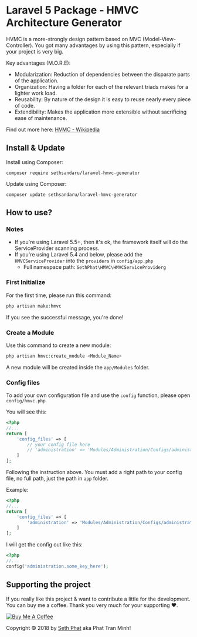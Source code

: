 # Laravel 5 Package - HMVC Architecture Generator
HVMC is a more-strongly design pattern based on MVC (Model-View-Controller). You got many advantages by using this pattern, especially if your project is very big.

Key advantages (M.O.R.E):

- Modularization: Reduction of dependencies between the disparate parts of the application.
- Organization: Having a folder for each of the relevant triads makes for a lighter work load.
- Reusability: By nature of the design it is easy to reuse nearly every piece of code.
- Extendibility: Makes the application more extensible without sacrificing ease of maintenance.

Find out more here: [HVMC - Wikipedia](https://en.wikipedia.org/wiki/Hierarchical_model%E2%80%93view%E2%80%93controller)
	
## Install & Update
Install using Composer:
```
composer require sethsandaru/laravel-hmvc-generator
```

Update using Composer:
```
composer update sethsandaru/laravel-hmvc-generator
```

## How to use?

### Notes
- If you're using Laravel 5.5+, then it's ok, the framework itself will do the ServiceProvider scanning process.
- If you're using Laravel 5.4 and below, please add the `HMVCServiceProvider` into the `providers` in `config/app.php`
    - Full namespace path: `SethPhat\HMVC\HMVCServiceProviderg`

### First Initialize
For the first time, please run this command:
```php
php artisan make:hmvc
```

If you see the successful message, you're done!

### Create a Module
Use this command to create a new module:
```php
php artisan hmvc:create_module <Module_Name>
```

A new module will be created inside the `app/Modules` folder.

### Config files
To add your own configuration file and use the `config` function, please open `config/hmvc.php`

You will see this:
```php
<?php
//...
return [
    'config_files' => [
        // your config file here
        // 'administration' => 'Modules/Administration/Configs/administration.php'
    ]
];
```

Following the instruction above. You must add a right path to your config file, no full path, just the path in `app` folder.

Example:
```php
<?php
//...
return [
    'config_files' => [
        'administration' => 'Modules/Administration/Configs/administration.php'
    ]
];
```

I will get the config out like this:
```php
<?php
//...
config('administration.some_key_here');
```
	
## Supporting the project
If you really like this project & want to contribute a little for the development. You can buy me a coffee. Thank you very much for your supporting ♥.

<a href="https://www.buymeacoffee.com/sethphat" target="_blank"><img src="https://www.buymeacoffee.com/assets/img/custom_images/orange_img.png" alt="Buy Me A Coffee" style="height: auto !important;width: auto !important;" ></a>

Copyright &copy; 2018 by [Seth Phat](http://sethphat.com) aka Phat Tran Minh!
